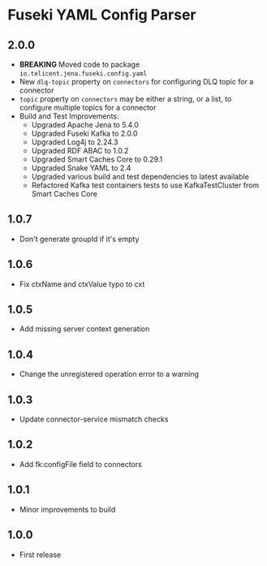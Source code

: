 # Fuseki YAML Config Parser

## 2.0.0

- **BREAKING** Moved code to package `io.telicent.jena.fuseki.config.yaml`
- New `dlq-topic` property on `connectors` for configuring DLQ topic for a connector
- `topic` property on `connectors` may be either a string, or a list, to configure multiple topics for a connector
- Build and Test Improvements:
    - Upgraded Apache Jena to 5.4.0
    - Upgraded Fuseki Kafka to 2.0.0
    - Upgraded Log4j to 2.24.3
    - Upgraded RDF ABAC to 1.0.2
    - Upgraded Smart Caches Core to 0.29.1
    - Upgraded Snake YAML to 2.4
    - Upgraded various build and test dependencies to latest available
    - Refactored Kafka test containers tests to use KafkaTestCluster from Smart Caches Core

## 1.0.7
- Don't generate groupId if it's empty

## 1.0.6
- Fix ctxName and ctxValue typo to cxt

## 1.0.5
- Add missing server context generation

## 1.0.4
- Change the unregistered operation error to a warning

## 1.0.3
- Update connector-service mismatch checks

## 1.0.2
- Add fk:configFile field to connectors

## 1.0.1
- Minor improvements to build

## 1.0.0
- First release